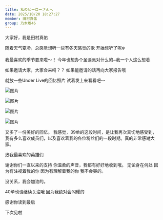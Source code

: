 ```yaml
---
title: 私のヒーローさんへ
date: 2025/10/20 18:27:27
member: 田村真佑
group: 乃木坂46
---
```


大家好，我是田村真佑


随着天气变冷，总感觉想听一些有冬天感觉的歌
开始想听了呢❄️

我最喜欢的季节要来啦〜！
今年也想办个圣诞派对什么的~我一个人这么想着

如果邀请大家，大家会来吗？？
如果能邀请的话再向大家报告哦










就放一些Under Live的回忆照片
试着发上来看看吧〜


![图片](https://www.nogizaka46.com/files/46/diary/n46/MEMBER/moblog/202510/mobtm7Xut.jpg)


![图片](https://www.nogizaka46.com/files/46/diary/n46/MEMBER/moblog/202510/mobJT0svs.jpg)

![图片](https://www.nogizaka46.com/files/46/diary/n46/MEMBER/moblog/202510/mobe7s5pk.jpg)

![图片](https://www.nogizaka46.com/files/46/diary/n46/MEMBER/moblog/202510/mobGjbM9C.jpg)

又多了一份美好的回忆。
我感觉，39单的这段时间，是让我再次真切地感受到，我有多么喜欢成员们，以及喜欢着我的各位粉丝们的一段时期。真的非常感谢大家。














致我最喜欢的英雄们

谢谢你们一直以来的支持
你温柔的声音，我都有好好地收到哦。
无论身在何处
因为有注视着我的你
因为有理解着我的你
我不会哭的。

没关系，我会加油的。

40单也请继续关注哦
因为我绝对会闪耀的





感谢你读到最后




下次见啦